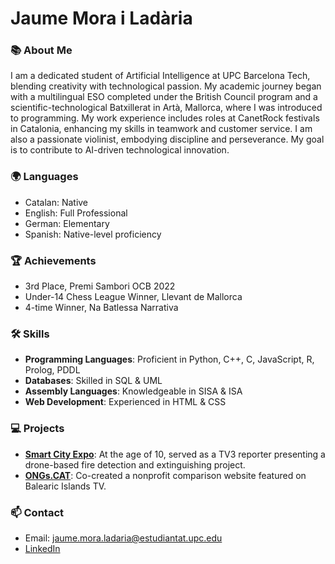 # Jaume Mora i Ladària

### 📚 **About Me**

I am a dedicated student of Artificial Intelligence at UPC Barcelona Tech, blending creativity with technological passion. My academic journey began with a multilingual ESO completed under the British Council program and a scientific-technological Batxillerat in Artà, Mallorca, where I was introduced to programming. My work experience includes roles at CanetRock festivals in Catalonia, enhancing my skills in teamwork and customer service. I am also a passionate violinist, embodying discipline and perseverance. My goal is to contribute to AI-driven technological innovation.

### 🌍 **Languages**

- Catalan: Native
- English: Full Professional
- German: Elementary
- Spanish: Native-level proficiency

### 🏆 **Achievements**

- 3rd Place, Premi Sambori OCB 2022
- Under-14 Chess League Winner, Llevant de Mallorca
- 4-time Winner, Na Batlessa Narrativa

### 🛠 **Skills**

- **Programming Languages**: Proficient in Python, C++, C, JavaScript, R, Prolog, PDDL
- **Databases**: Skilled in SQL & UML
- **Assembly Languages**: Knowledgeable in SISA & ISA
- **Web Development**: Experienced in HTML & CSS

### 💻 **Projects**

- **[Smart City Expo](https://ja.cat/v5W0h)**: At the age of 10, served as a TV3 reporter presenting a drone-based fire detection and extinguishing project.
- **[ONGs.CAT](https://www.youtube.com/watch?v=51XZJXJLAoY)**: Co-created a nonprofit comparison website featured on Balearic Islands TV.


### 📫 **Contact**

- Email: jaume.mora.ladaria@estudiantat.upc.edu
- [LinkedIn](www.linkedin.com/in/jaumemil)
